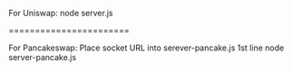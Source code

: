 For Uniswap:
node server.js

=======================

For Pancakeswap: Place socket URL into serever-pancake.js 1st line
node server-pancake.js
